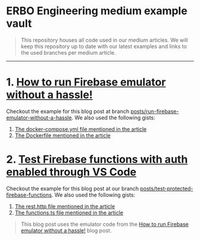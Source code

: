 # ERBO Engineering medium example vault
> This repository houses all code used in our medium articles.
We will keep this repository up to date with our latest examples and links to the used branches per medium article.

---- 

# 1. [How to run Firebase emulator without a hassle!](https://medium.com/@erbo-engineering/a819805a034)
Checkout the example for this blog post at branch  [posts/run-firebase-emulator-without-a-hassle](https://github.com/ERBO-Engineering/medium-blogposts/tree/posts/run-firebase-emulator-without-a-hassle).
We also used the following gists:
1. [The docker-compose.yml file mentioned in the article](https://gist.github.com/ERBO-Engineering/848071451a7858c09f87f1045321068a)
2. [The Dockerfile mentioned in the article](https://gist.github.com/ERBO-Engineering/343a30ab7a71e9a1d48ec0826e4fec8a)

# 2. [Test Firebase functions with auth enabled through VS Code](https://medium.com/@erbo-engineering/c0ffc7aa499b)
Checkout the example for this blog post at our branch [posts/test-protected-firebase-functions](https://github.com/ERBO-Engineering/medium-blogposts/tree/posts/test-protected-firebase-functions).
We also used the following gists:
1. [The rest.http file mentioned in the article](https://gist.github.com/ERBO-Engineering/f955874943f8ebac716e8cacad5865ed)
2. [The functions.ts file mentioned in the article](https://gist.github.com/ERBO-Engineering/794b2e54d8759ce99582108eca4f1308)

> This blog post uses the emulator code from the [How to run Firebase emulator without a hassle!](https://medium.com/@erbo-engineering/a819805a034) blog post.